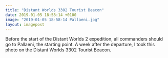 ```yaml
---
title: "Distant Worlds 3302 Tourist Beacon"
date: 2019-01-05 18:58:14 +0100
image: "2019-01-05 18-58-14 Pallaeni.jpg"
layout: imagepost
---
```


Before the start of the Distant Worlds 2 expedition, all commanders should go to Pallaeni, the starting point. A week after the departure, I took this photo on the Distant Worlds 3302 Tourist Beacon.